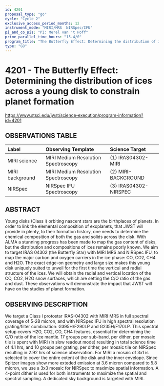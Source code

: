 ```yaml
---
id: 4201
proposal_type: "go"
cycle: "Cycle 2"
exclusive_access_period_months: 12
instrument_mode: "MIRI/MRS  NIRSpec/IFU"
pi_and_co_pis: "PI: Merel van 't Hoff"
prime_parallel_time_hours: "15.4/0"
program_title: "The Butterfly Effect: Determining the distribution of ices across a young disk to constrain planet formation"
type: "GO"
---
```

# 4201 - The Butterfly Effect: Determining the distribution of ices across a young disk to constrain planet formation
https://www.stsci.edu/jwst/science-execution/program-information?id=4201
## OBSERVATIONS TABLE
| Label             | Observing Template                   | Science Target           |
| :---------------- | :----------------------------------- | :----------------------- |
| MIRI science      | MIRI Medium Resolution Spectroscopy  | (1) IRAS04302-MIRI       |
| MIRI background   | MIRI Medium Resolution Spectroscopy  | (2) MIRI-BACKGROUND      |
| NIRSpec           | NIRSpec IFU Spectroscopy             | (3) IRAS04302-NIRSPEC    |

## ABSTRACT

Young disks (Class I) orbiting nascent stars are the birthplaces of planets. In order to link the elemental composition of exoplanets, that JWST will provide in plenty, to their formation history, one needs to determine the chemical composition of both the gas and solids across the disk. With ALMA a stunning progress has been made to map the gas content of disks, but the distribution and compositions of ices remains poorly known. We aim to target IRAS 04302 (the Butterfly Star) with MIRI MRS and NIRSpec IFU, to map the major carbon and oxygen carriers in the ice phase: CO, CO2, CH4 and H2O. The exact edge-on geometry and large size makes this young disk uniquely suited to unveil for the first time the vertical and radial structure of the ices. We will obtain the radial and vertical location of the CO, CO2, H2O snow surfaces, which are setting the C/O ratio of the gas and dust. These observations will demonstrate the impact that JWST will have on the studies of planet formation.

## OBSERVING DESCRIPTION

We target a Class I protostar IRAS-04302 with MIRI MRS in full spectral coverage of 5-28 micron, and with NIRSpec IFU in high spectral resolution grating/filter combination: G395H/F290LP and G235H/F170LP. This spectral setup covers H2O, CO2, CO, CH4 features, essential for determining the C/O ratio of the ice mantle.
17 groups per sub-band, per dither, per mosaic tile is spent with MIRI (in slow readout mode) resulting in total science time of 4.1 hrs, and 10 groups per grating, per dither, per mosaic tile on NIRSpec resulting in 2.92 hrs of science observation. For MIRI a mosaic of 3x1 is selected to cover the entire extent of the disk and the inner envelope. Since Spitzer images show more exteded emission at 3.6 micron compared to 5.8 micron, we use a 3x3 mosaic for NIRSpec to maximize spatial information. A 4-point dither is used for both instruments to maximize the spatial and spectral sampling. A dedicated sky background is targeted with MIRI.